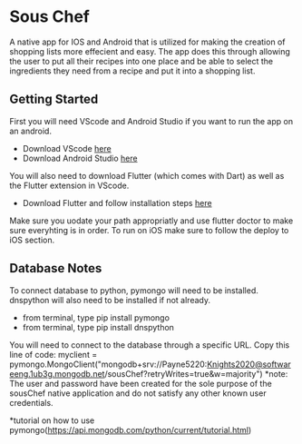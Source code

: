 # Sous Chef

A native app for IOS and Android that is utilized for making the creation of shopping lists more effecient and easy. The app does this through allowing the user to put all their recipes into one place and be able to select the ingredients they need from a recipe and put it into a shopping list.

## Getting Started

First you will need VScode and Android Studio if you want to run the app on an android. 

* Download VScode [here](https://code.visualstudio.com/download)
* Download Android Studio [here](https://developer.android.com/studio)

You will also need to download Flutter (which comes with Dart) as well as the Flutter extension in VScode.

* Download Flutter and follow installation steps [here](https://flutter.dev/docs/get-started/install)

Make sure you uodate your path appropriatly and use flutter doctor to make sure everyhting is in order. To run on iOS make sure to follow the deploy to iOS section.

## Database Notes
To connect database to python, pymongo will need to be installed. dnspython will also need to be installed if not already.

* from terminal, type pip install pymongo
* from terminal, type pip install dnspython

You will need to connect to the database through a specific URL.
Copy this line of code:
myclient = pymongo.MongoClient("mongodb+srv://Payne5220:Knights2020@softwareeng.1ub3g.mongodb.net/sousChef?retryWrites=true&w=majority")
    *note: The user and password have been created for the sole purpose of the sousChef native application and do not satisfy any other known user credentials.

*tutorial on how to use pymongo(https://api.mongodb.com/python/current/tutorial.html)


